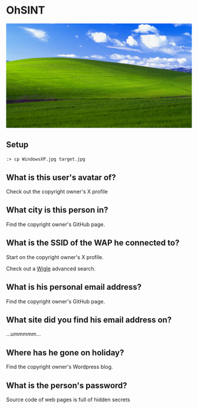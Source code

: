 # OhSINT

![Target Image](assets/thm-OhSINT-WindowsXP_1551719014755.jpg)  

## Setup  

`:> cp WindowsXP.jpg target.jpg`  

## What is this user's avatar of?  

Check out the copyright owner's X profile  
 
## What city is this person in?  

Find the copyright owner's GitHub page.

## What is the SSID of the WAP he connected to?  

Start on the copyright owner's X profile. 

Check out a [Wigle](!https://www.wigle.net) advanced search.

## What is his personal email address?  

Find the copyright owner's GitHub page.

## What site did you find his email address on?  

...ummmmm...

## Where has he gone on holiday?  

Find the copyright owner's Wordpress blog.

## What is the person's password?  

Source code of web pages is full of hidden secrets  